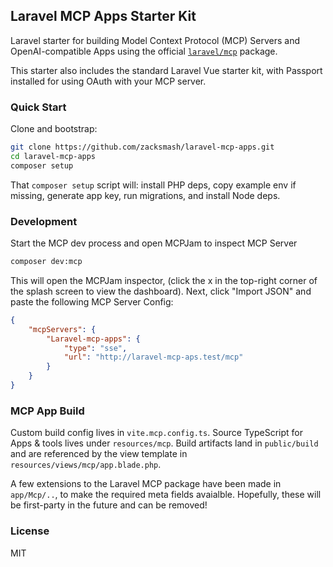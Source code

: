 ## Laravel MCP Apps Starter Kit

Laravel starter for building Model Context Protocol (MCP) Servers and OpenAI-compatible Apps using the official [`laravel/mcp`](https://github.com/laravel/mcp) package.

This starter also includes the standard Laravel Vue starter kit, with Passport installed for using OAuth with your MCP server.

### Quick Start

Clone and bootstrap:

```bash
git clone https://github.com/zacksmash/laravel-mcp-apps.git
cd laravel-mcp-apps
composer setup
```

That `composer setup` script will: install PHP deps, copy example env if missing, generate app key, run migrations, and install Node deps.

### Development

Start the MCP dev process and open MCPJam to inspect MCP Server

```bash
composer dev:mcp
```

This will open the MCPJam inspector, (click the x in the top-right corner of the splash screen to view the dashboard). Next, click "Import JSON" and paste the following MCP Server Config:

```json
{
    "mcpServers": {
        "Laravel-mcp-apps": {
            "type": "sse",
            "url": "http://laravel-mcp-aps.test/mcp"
        }
    }
}
```

### MCP App Build

Custom build config lives in `vite.mcp.config.ts`. Source TypeScript for Apps & tools lives under `resources/mcp`. Build artifacts land in `public/build` and are referenced by the view template in `resources/views/mcp/app.blade.php`.

A few extensions to the Laravel MCP package have been made in `app/Mcp/..`, to make the required meta fields avaialble. Hopefully, these will be first-party in the future and can be removed!

### License

MIT
